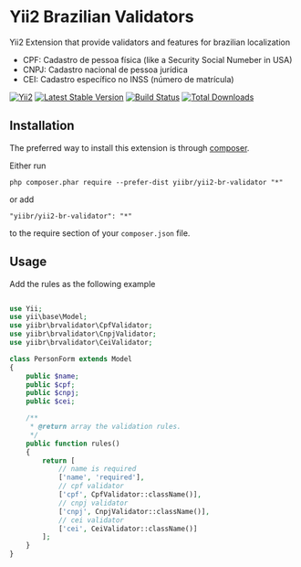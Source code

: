 Yii2 Brazilian Validators
=========================

Yii2 Extension that provide validators and features for brazilian localization

* CPF: Cadastro de pessoa física (like a Security Social Numeber in USA) 
* CNPJ: Cadastro nacional de pessoa jurídica 
* CEI: Cadastro específico no INSS (número de matrícula)
 
[![Yii2](https://img.shields.io/badge/Powered_by-Yii_Framework-green.svg?style=flat)](http://www.yiiframework.com/)
[![Latest Stable Version](https://poser.pugx.org/leandrogehlen/yii2-querybuilder/v/stable.png)](https://packagist.org/packages/leandrogehlen/yii2-querybuilder)
[![Build Status](https://travis-ci.org/yiibr/yii2-br-validator.svg?branch=master)](https://travis-ci.org/yiibr/yii2-br-validator)
[![Total Downloads](https://poser.pugx.org/yiibr/yii2-br-validator/downloads.png)](https://packagist.org/packages/leandrogehlen/yii2-querybuilder)

Installation
------------

The preferred way to install this extension is through [composer](http://getcomposer.org/download/).

Either run

```
php composer.phar require --prefer-dist yiibr/yii2-br-validator "*"
```

or add

```
"yiibr/yii2-br-validator": "*"
```

to the require section of your `composer.json` file.

Usage
-----
Add the rules as the following example


```php

use Yii;
use yii\base\Model;
use yiibr\brvalidator\CpfValidator;
use yiibr\brvalidator\CnpjValidator;
use yiibr\brvalidator\CeiValidator;

class PersonForm extends Model
{
	public $name;
	public $cpf;
	public $cnpj;
	public $cei;

	/**
	 * @return array the validation rules.
	 */
	public function rules()
	{
		return [
			// name is required
			['name', 'required'],
			// cpf validator
			['cpf', CpfValidator::className()],
			// cnpj validator
			['cnpj', CnpjValidator::className()],
			// cei validator
			['cei', CeiValidator::className()]
		];
	}
}
```
